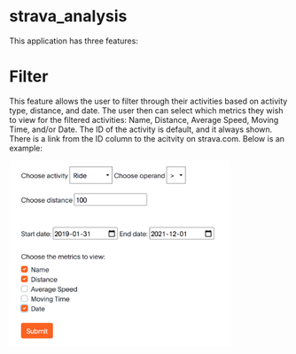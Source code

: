 # strava_analysis

This application has three features:

# Filter
This feature allows the user to filter through their activities based on activity type, distance, and date. The user then can select which metrics they wish to view for the filtered activities: Name, Distance, Average Speed, Moving Time, and/or Date.
The ID of the activity is default, and it always shown. There is a link from the ID column to the acitvity on strava.com. Below is an example:


<img src="static/images/README/filter1.jpg" alt="drawing" width="400"/>
